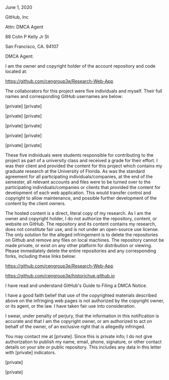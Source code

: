June 1, 2020

 

GitHub, Inc

Attn: DMCA Agent

88 Colin P Kelly Jr St

San Francisco, CA. 94107

 

DMCA Agent:

 

I am the owner and copyright holder of the account repository and code located at:

https://github.com/cengroup3e/Research-Web-App

 

The collaborators for this project were five individuals and myself.  Their full names and corresponding GitHub usernames are below:

 

[private]               [private]  

[private]                          [private]

[private]                       [private]

[private]                 [private]

[private]                   [private]

 

These five individuals were students responsible for contributing to the project as part of a university class and received a grade for their effort.  I was their client and provided the content for this project which contains my graduate research at the University of Florida.  As was the standard agreement for all participating individuals/companies, at the end of the semester, all relevant accounts and files were to be turned over to the participating individuals/companies or clients that provided the content for development of each web application.  This would transfer control and copyright to allow maintenance, and possible further development of the content by the client owners.

 

The hosted content is a direct, literal copy of my research.  As I am the owner and copyright holder, I do not authorize the repository, content, or website on GitHub.  The repository and its content contains my research, does not constitute fair use, and is not under an open-source use license.  The only solution for the alleged infringement is to delete the repositories on Github and remove any files on local machines. The repository cannot be made private, or exist on any other platform for distribution or viewing.  Please immediately delete the entire repositories and any corresponding forks, including these links below:

 

https://github.com/cengroup3e/Research-Web-App

https://github.com/cengroup3e/historichue.github.io

 

I have read and understand GitHub's Guide to Filing a DMCA Notice.

I have a good faith belief that use of the copyrighted materials described above on the infringing web pages is not authorized by the copyright owner, or its agent, or the law. I have taken fair use into consideration.

I swear, under penalty of perjury, that the information in this notification is accurate and that I am the copyright owner, or am authorized to act on behalf of the owner, of an exclusive right that is allegedly infringed.

You may contact me at [private].  Since this is private info; I do not give authorization to publish my name, email, phone, signature, or other contact details on your site or public repository.  This includes any data in this letter with [private] indicators.

 

[private]

[private]
